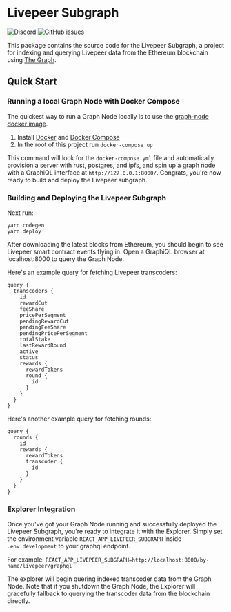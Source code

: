 # Livepeer Subgraph

[![Discord](https://img.shields.io/discord/423160867534929930.svg?style=flat-square)](https://discord.gg/7wRSUGX)
[![GitHub issues](https://img.shields.io/github/issues/livepeer/livepeerjs/subgraph.svg?style=flat-square)](https://github.com/livepeer/livepeerjs/labels/subgraph)

This package contains the source code for the Livepeer Subgraph, a project for
indexing and querying Livepeer data from the Ethereum blockchain using [The Graph](https://thegraph.com).

## Quick Start

### Running a local Graph Node with Docker Compose

The quickest way to run a Graph Node locally is to use the
[graph-node docker image](https://hub.docker.com/r/graphprotocol/graph-node/).

1. Install [Docker](https://docs.docker.com) and [Docker Compose](https://docs.docker.com/compose/install/)
2. In the root of this project run `docker-compose up`

This command will look for the `docker-compose.yml` file and automatically provision a server with rust, postgres, and ipfs, and
spin up a graph node with a GraphiQL interface at `http://127.0.0.1:8000/`.
Congrats, you're now ready to build and deploy the Livepeer subgraph.

### Building and Deploying the Livepeer Subgraph

Next run:

```
yarn codegen
yarn deploy
```

After downloading the latest blocks from Ethereum, you should begin to see
Livepeer smart contract events flying in. Open a GraphiQL browser at
localhost:8000 to query the Graph Node.

Here's an example query for fetching Livepeer transcoders:

```
query {
  transcoders {
    id
    rewardCut
    feeShare
    pricePerSegment
    pendingRewardCut
    pendingFeeShare
    pendingPricePerSegment
    totalStake
    lastRewardRound
    active
    status
    rewards {
      rewardTokens
      round {
        id
      }
    }
  }
}
```

Here's another example query for fetching rounds:

```
query {
  rounds {
    id
    rewards {
      rewardTokens
      transcoder {
        id
      }
    }
  }
}
```

### Explorer Integration

Once you've got your Graph Node running and successfully deployed the Livepeer
Subgraph, you're ready to integrate it with the Explorer. Simply set the
environment variable `REACT_APP_LIVEPEER_SUBGRAPH` inside `.env.development` to
your graphql endpoint.

For example:
`REACT_APP_LIVEPEER_SUBGRAPH=http://localhost:8000/by-name/livepeer/graphql`

The explorer will begin quering indexed transcoder data from the Graph Node.
Note that if you shutdown the Graph Node, the Explorer will gracefully fallback
to querying the transcoder data from the blockchain directly.
